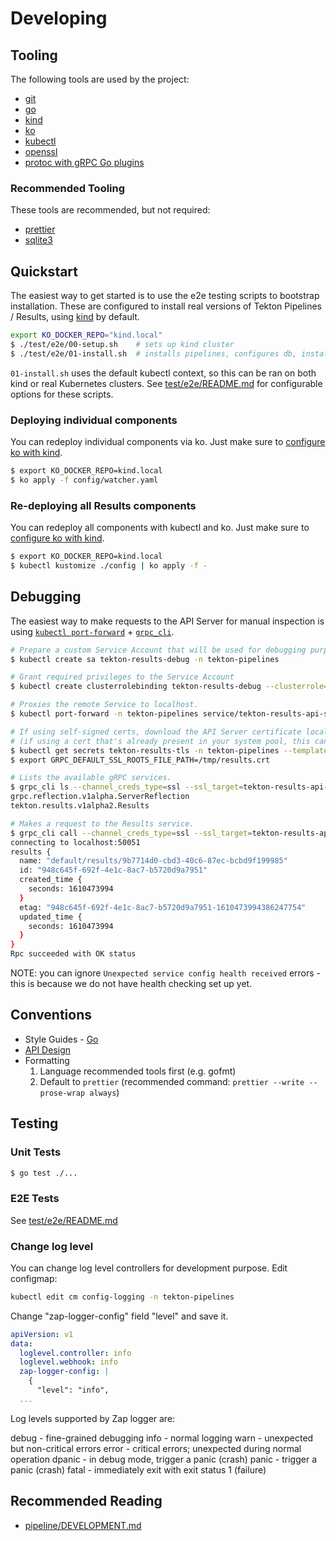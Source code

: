 # Developing

## Tooling

The following tools are used by the project:

- [git](https://git-scm.com/doc)
- [go](https://golang.org/doc/install)
- [kind](https://kind.sigs.k8s.io)
- [ko](https://github.com/google/ko)
- [kubectl](https://kubernetes.io/docs/reference/kubectl/overview/)
- [openssl](https://www.openssl.org/)
- [protoc with gRPC Go plugins](https://grpc.io/docs/languages/go/quickstart/)

### Recommended Tooling

These tools are recommended, but not required:

- [prettier](https://prettier.io/)
- [sqlite3](https://www.sqlite.org/index.html)

## Quickstart

The easiest way to get started is to use the e2e testing scripts to bootstrap
installation. These are configured to install real versions of Tekton Pipelines
/ Results, using [kind](https://kind.sigs.k8s.io) by default.

```sh
export KO_DOCKER_REPO="kind.local"
$ ./test/e2e/00-setup.sh    # sets up kind cluster
$ ./test/e2e/01-install.sh  # installs pipelines, configures db, installs results api/watcher.
```

`01-install.sh` uses the default kubectl context, so this can be ran on both
kind or real Kubernetes clusters. See [test/e2e/README.md](/test/e2e/README.md)
for configurable options for these scripts.

### Deploying individual components

You can redeploy individual components via ko. Just make sure to
[configure ko with kind](https://github.com/google/ko/blob/main/README.md#with-kind).

```sh
$ export KO_DOCKER_REPO=kind.local
$ ko apply -f config/watcher.yaml
```

### Re-deploying all Results components

You can redeploy all components with kubectl and ko. Just make sure to
[configure ko with kind](https://github.com/google/ko/blob/main/README.md#with-kind).

```sh
$ export KO_DOCKER_REPO=kind.local
$ kubectl kustomize ./config | ko apply -f -
```

## Debugging

The easiest way to make requests to the API Server for manual inspection is
using
[`kubectl port-forward`](https://kubernetes.io/docs/tasks/access-application-cluster/port-forward-access-application-cluster/) +
[`grpc_cli`](https://github.com/grpc/grpc/blob/master/doc/command_line_tool.md).

```sh
# Prepare a custom Service Account that will be used for debugging purposes
$ kubectl create sa tekton-results-debug -n tekton-pipelines

# Grant required privileges to the Service Account
$ kubectl create clusterrolebinding tekton-results-debug --clusterrole=tekton-results-readonly --serviceaccount=tekton-pipelines:tekton-results-debug

# Proxies the remote Service to localhost.
$ kubectl port-forward -n tekton-pipelines service/tekton-results-api-service 50051  # This will block, so run this in a separate shell or background the process.

# If using self-signed certs, download the API Server certificate locally and configure gRPC.
# (if using a cert that's already present in your system pool, this can be skipped)
$ kubectl get secrets tekton-results-tls -n tekton-pipelines --template='{{index .data "tls.crt"}}' | base64 -d > /tmp/results.crt
$ export GRPC_DEFAULT_SSL_ROOTS_FILE_PATH=/tmp/results.crt

# Lists the available gRPC services.
$ grpc_cli ls --channel_creds_type=ssl --ssl_target=tekton-results-api-service.tekton-pipelines.svc.cluster.local localhost:50051
grpc.reflection.v1alpha.ServerReflection
tekton.results.v1alpha2.Results

# Makes a request to the Results service.
$ grpc_cli call --channel_creds_type=ssl --ssl_target=tekton-results-api-service.tekton-pipelines.svc.cluster.local --call_creds=access_token=$(kubectl get secrets -n tekton-pipelines -o jsonpath="{.items[?(@.metadata.annotations['kubernetes\.io/service-account\.name']=='tekton-results-debug')].data.token}"|base64 --decode) localhost:50051 tekton.results.v1alpha2.Results.ListResults 'parent: "default"'
connecting to localhost:50051
results {
  name: "default/results/9b7714d0-cbd3-40c6-87ec-bcbd9f199985"
  id: "948c645f-692f-4e1c-8ac7-b5720d9a7951"
  created_time {
    seconds: 1610473994
  }
  etag: "948c645f-692f-4e1c-8ac7-b5720d9a7951-1610473994386247754"
  updated_time {
    seconds: 1610473994
  }
}
Rpc succeeded with OK status
```

NOTE: you can ignore `Unexpected service config health received` errors - this
is because we do not have health checking set up yet.

## Conventions

- Style Guides - [Go](https://github.com/golang/go/wiki/CodeReviewComments)
- [API Design](https://aip.dev)
- Formatting
  1. Language recommended tools first (e.g. gofmt)
  2. Default to `prettier` (recommended command:
     `prettier --write --prose-wrap always`)

## Testing

### Unit Tests

```sh
$ go test ./...
```

### E2E Tests

See [test/e2e/README.md](/test/e2e/README.md)

### Change log level

You can change log level controllers for development purpose. Edit configmap:

```sh
kubectl edit cm config-logging -n tekton-pipelines
```

Change "zap-logger-config" field "level" and save it. 

```yaml
apiVersion: v1
data:
  loglevel.controller: info
  loglevel.webhook: info
  zap-logger-config: |
    {
      "level": "info",
  ...
```

Log levels supported by Zap logger are:

debug - fine-grained debugging
info - normal logging
warn - unexpected but non-critical errors
error - critical errors; unexpected during normal operation
dpanic - in debug mode, trigger a panic (crash)
panic - trigger a panic (crash)
fatal - immediately exit with exit status 1 (failure)

## Recommended Reading

- [pipeline/DEVELOPMENT.md](https://github.com/tektoncd/pipeline/blob/main/DEVELOPMENT.md)

